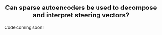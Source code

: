 <h2 align="center">
  <p>Can sparse autoencoders be used to decompose and interpret steering vectors?</p>
  
</h2>

Code coming soon!
